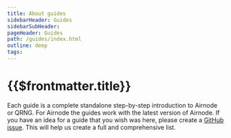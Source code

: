 ```yaml
---
title: About guides
sidebarHeader: Guides
sidebarSubHeader:
pageHeader: Guides
path: /guides/index.html
outline: deep
tags:
---
```


<PageHeader/>

<SearchHighlight/>

<FlexStartTag/>

# {{$frontmatter.title}}

Each guide is a complete standalone step-by-step introduction to Airnode or
QRNG. For Airnode the guides work with the latest version of Airnode. If you
have an idea for a guide that you wish was here, please create a
[GitHub issue](https://github.com/api3dao/vitepress-docs). This will help us
create a full and comprehensive list.

<FlexEndTag/>
